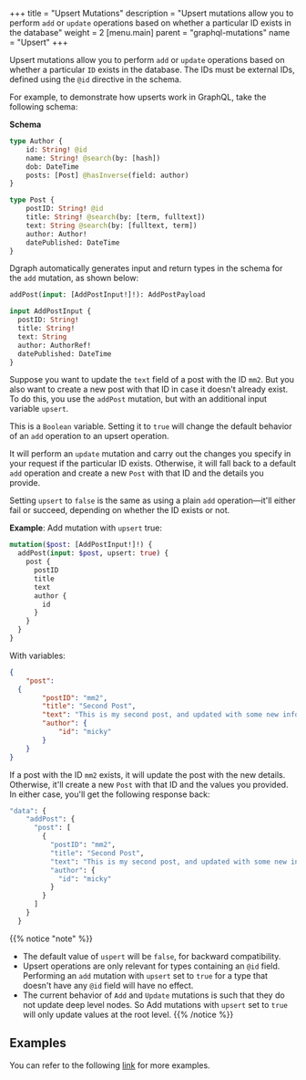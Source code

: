 +++
title = "Upsert Mutations"
description = "Upsert mutations allow you to perform `add` or `update` operations based on whether a particular ID exists in the database"
weight = 2
[menu.main]
    parent = "graphql-mutations"
    name = "Upsert"
+++

Upsert mutations allow you to perform `add` or `update` operations based on whether a particular `ID` exists in the database. The IDs must be external IDs, defined using the `@id` directive in the schema.

For example, to demonstrate how upserts work in GraphQL, take the following schema:

**Schema**
```graphql
type Author {
	id: String! @id
	name: String! @search(by: [hash])
	dob: DateTime
	posts: [Post] @hasInverse(field: author)
}

type Post {
	postID: String! @id
	title: String! @search(by: [term, fulltext])
	text: String @search(by: [fulltext, term])
    author: Author!
	datePublished: DateTime
}
```

Dgraph automatically generates input and return types in the schema for the `add` mutation, as shown below:

```graphql
addPost(input: [AddPostInput!]!): AddPostPayload

input AddPostInput {
  postID: String!
  title: String!
  text: String
  author: AuthorRef!
  datePublished: DateTime
}
```

Suppose you want to update the `text` field of a post with the ID `mm2`. But you also want to create a new post with that ID in case it doesn't already exist. To do this, you use the `addPost` mutation, but with an additional input variable `upsert`.  

This is a `Boolean` variable. Setting it to `true` will change the default behavior of an `add` operation to an upsert operation.

It will perform an `update` mutation and carry out the changes you specify in your request if the particular ID exists. Otherwise, it will fall back to a default `add` operation and create a new `Post` with that ID and the details you provide.

Setting `upsert` to `false` is the same as using a plain `add` operation—it'll either fail or succeed, depending on whether the ID exists or not.

**Example**: Add mutation with `upsert` true:

```graphql
mutation($post: [AddPostInput!]!) {
  addPost(input: $post, upsert: true) {
    post {
      postID
      title
      text
      author {
        id
      }
    }
  }
}
```

With variables:

```json
{
	"post": 
  {
		"postID": "mm2",
		"title": "Second Post",
		"text": "This is my second post, and updated with some new information.",
		"author": {
			"id": "micky"
		}
	}
}
```

If a post with the ID `mm2` exists, it will update the post with the new details. Otherwise, it'll create a new `Post` with that ID and the values you provided. In either case, you'll get the following response back:

```graphql
"data": {
    "addPost": {
      "post": [
        {
          "postID": "mm2",
          "title": "Second Post",
          "text": "This is my second post, and updated with some new information.",
          "author": {
            "id": "micky"
          }
        }
      ]
    }
  }
```

{{% notice "note" %}}
* The default value of `uspert` will be `false`, for backward compatibility.
* Upsert operations are only relevant for types containing an `@id` field. Performing an `add` mutation with `upsert` set to `true` for a type that doesn't have any `@id` field will have no effect.
* The current behavior of `Add` and `Update` mutations is such that they do not update deep level nodes. So Add mutations with `upsert` set to `true` will only update values at the root level. 
{{% /notice %}}

## Examples
You can refer to the following [link](https://github.com/dgraph-io/dgraph/blob/master/graphql/resolve/add_mutation_test.yaml) for more examples.